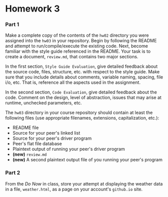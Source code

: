# Homework 3


### Part 1
Make a complete copy of the contents of the `hw02` directory you were assigned into the `hw03` in your repository. Begin by following the README and attempt to run/compile/execute the existing code. Next, become familiar with the style guide referenced in the README. Your task is to create a document, `review.md`, that contains two major sections.

In the first section, `Style Guide Evaluation`, give detailed feedback about the source code, files, structure, etc. with respect to the style guide. Make sure that you include details about comments, variable naming, spacing, file i/o, etc.  That is, reference all the aspects used in the assignment.

In the second section, `Code Evaluation`, give detailed feedback about the code. Comment on the design, level of abstraction, issues that may arise at runtime, unchecked parameters, etc.

The `hw03` directory in your course repository should contain at least the following files (use appropriate filenames, extensions, capitalization, etc.):

* README file
* Source for your peer's linked list
* Source for your peer's driver program
* Peer's flat file database
* Plaintext output of running your peer's driver program
* **(new)** `review.md`
* **(new)** A second plaintext output file of you running your peer's program

### Part 2

From the _Do Now_ in class, store your attempt at displaying the weather data in a file, `weather.html`, as a page on your account's `github.io` site.